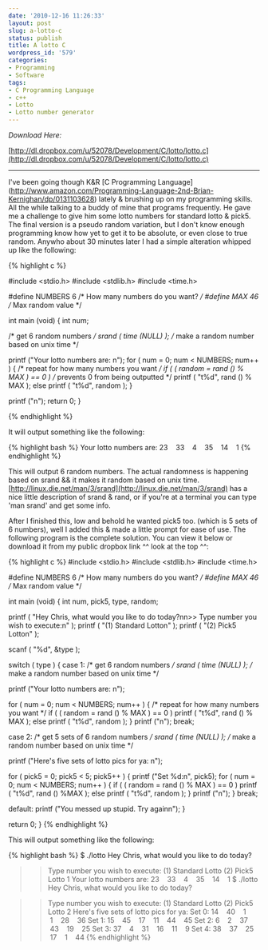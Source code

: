 ```yaml
---
date: '2010-12-16 11:26:33'
layout: post
slug: a-lotto-c
status: publish
title: A lotto C
wordpress_id: '579'
categories:
- Programming
- Software
tags:
- C Programming Language
- c++
- Lotto
- Lotto number generator
---
```


*Download Here:*

[http://dl.dropbox.com/u/52078/Development/C/lotto/lotto.c](http://dl.dropbox.com/u/52078/Development/C/lotto/lotto.c)

------

I've been going though K&amp;R \[C Programming Language](http://www.amazon.com/Programming-Language-2nd-Brian-Kernighan/dp/0131103628) lately & brushing up on my programming skills. All the while talking to a buddy of mine that programs frequently. He gave me a challenge to give him some lotto numbers for standard lotto & pick5. The final version is a pseudo random variation, but I don't know enough programming know how yet to get it to be absolute, or even close to true random. Anywho about 30 minutes later I had a simple alteration whipped up like the following:

{% highlight c %}

#include <stdio.h>
#include <stdlib.h>
#include <time.h>

#define NUMBERS 6 /* How many numbers do you want? */
#define MAX 46 /* Max random value */

int main (void) {
 int num;

 /* get 6 random numbers */
 srand ( time (NULL) ); /* make a random number based on unix time */

 printf ("Your lotto numbers are: n");
for ( num = 0; num < NUMBERS; num++ ) { /* repeat for how many numbers you want */
 if ( ( random = rand () % MAX ) == 0 ) /* prevents 0 from being outputted */
 printf ( "t%d", rand () % MAX );
  else
   printf ( "t%d", random );
 }

 printf ("n");
 return 0;
}

{% endhighlight %}

It will output something like the following:

{% highlight bash %}
Your lotto numbers are:
23    33    4    35    14    1
{% endhighlight %}

This will output 6 random numbers. The actual randomness is happening based on srand && it makes it random based on unix time. [http://linux.die.net/man/3/srand](http://linux.die.net/man/3/srand) has a nice little description of srand & rand, or if you're at a terminal you can type 'man srand' and get some info.

After I finished this, low and behold he wanted pick5 too. (which is 5 sets of 6 numbers), well I added this & made a little prompt for ease of use. The following program is the complete solution. You can view it below or download it from my public dropbox link ^^ look at the top ^^:

{% highlight c %}
#include <stdio.h>
#include <stdlib.h>
#include <time.h>

#define NUMBERS 6 /* How many numbers do you want? */
#define MAX 46 /* Max random value */

int main (void) {
 int num, pick5, type, random;

 printf ( "Hey Chris, what would you like to do today?nn>> Type number you wish to execute:n" );
 printf ( "(1) Standard Lotton" );
 printf ( "(2) Pick5 Lotton" );

 scanf ( "%d", &type );

 switch ( type ) {
 case 1: /* get 6 random numbers */
 srand ( time (NULL) ); /* make a random number based on unix time */

 printf ("Your lotto numbers are: n");

 for ( num = 0; num < NUMBERS; num++ ) { /* repeat for how many numbers you want */
 if ( ( random = rand () % MAX ) == 0 )
 printf ( "t%d", rand () % MAX );
 else
 printf ( "t%d", random );
 }
 printf ("n");
 break;

 case 2: /* get 5 sets of 6 random numbers */
 srand ( time (NULL) ); /* make a random number based on unix time */

 printf ("Here's five sets of lotto pics for ya: n");

 for ( pick5 = 0; pick5 < 5; pick5++ ) {
 printf ("Set %d:n", pick5);
 for ( num = 0; num < NUMBERS; num++ ) {
 if ( ( random = rand () % MAX ) == 0 )
 printf ( "t%d", rand () %MAX );
 else
 printf ( "t%d", random );
 }
 printf ("n");
 }
 break;

 default:
 printf ("You messed up stupid. Try againn");
 }

 return 0;
}
{% endhighlight %}

This will output something like the following:

{% highlight bash %}
$ ./lotto
Hey Chris, what would you like to do today?

>> Type number you wish to execute:
(1) Standard Lotto
(2) Pick5 Lotto
1
Your lotto numbers are:
23    33    4    35    14    1
$ ./lotto
Hey Chris, what would you like to do today?

>> Type number you wish to execute:
(1) Standard Lotto
(2) Pick5 Lotto
2
Here's five sets of lotto pics for ya:
Set 0:
 14    40    1    1    28    36
Set 1:
 15    45    17    11    44    45
Set 2:
 6    2    37    43    19    25
Set 3:
 37    4    31    16    11    9
Set 4:
 38    37    25    17    1    44
{% endhighlight %} 
